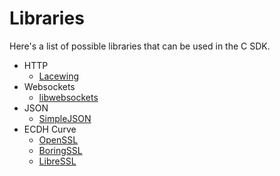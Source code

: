 # Libraries
Here's a list of possible libraries that can be used in the C SDK.
- HTTP
  - [Lacewing](https://github.com/udp/lacewing)
- Websockets
  - [libwebsockets](https://github.com/warmcat/libwebsockets)
- JSON
  - [SimpleJSON](https://github.com/MJPA/SimpleJSON)
- ECDH Curve
  - [OpenSSL](http://openssl.org/)
  - [BoringSSL](https://boringssl.googlesource.com/boringssl/)
  - [LibreSSL](http://www.libressl.org/)